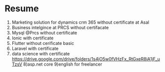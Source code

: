 # Resume
1) Marketing solution for dynamics crm 365 without certificate at Asal
2) Business intelgince at PRCS without certifacate
3) Mysql @Prcs without certificate
4) Ionic with certificate 
5) Flutter without cerificate basic
6) Laravel with certificate
7) data science with certificate https://drive.google.com/drive/folders/1s4jO5w0fVHzFx_RtGxeR8iA1jF_uTzsV
8)asp.net core
9)english for freelancer

